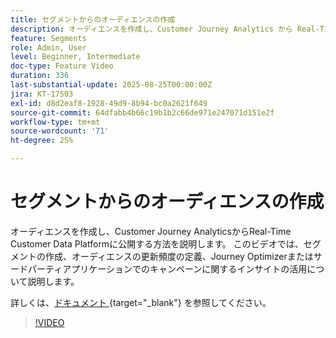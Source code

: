 ```yaml
---
title: セグメントからのオーディエンスの作成
description: オーディエンスを作成し、Customer Journey Analytics から Real-Time Customer Data Platform に公開する方法について説明します。
feature: Segments
role: Admin, User
level: Beginner, Intermediate
doc-type: Feature Video
duration: 336
last-substantial-update: 2025-08-25T00:00:00Z
jira: KT-17503
exl-id: d8d2eaf8-1928-49d9-8b94-bc0a2621f649
source-git-commit: 64dfabb4b66c19b1b2c66de971e247071d151e2f
workflow-type: tm+mt
source-wordcount: '71'
ht-degree: 25%

---
```


# セグメントからのオーディエンスの作成

オーディエンスを作成し、Customer Journey AnalyticsからReal-Time Customer Data Platformに公開する方法を説明します。 このビデオでは、セグメントの作成、オーディエンスの更新頻度の定義、Journey Optimizerまたはサードパーティアプリケーションでのキャンペーンに関するインサイトの活用について説明します。

詳しくは、[&#x200B; ドキュメント &#x200B;](https://experienceleague.adobe.com/ja/docs/analytics-platform/using/cja-components/audiences/publish){target="_blank"} を参照してください。

>[!VIDEO](https://video.tv.adobe.com/v/3471273/?learn=on)
